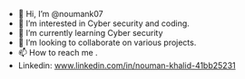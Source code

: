 - 👋 Hi, I’m @noumank07
- 👀 I’m interested in Cyber security and coding.
- 🌱 I’m currently learning Cyber security
- 💞️ I’m looking to collaborate on various projects.
- 📫 How to reach me .
- Linkedin: www.linkedin.com/in/nouman-khalid-41bb25231

<!---
noumank07/noumank07 is a ✨ special ✨ repository because its `README.md` (this file) appears on your GitHub profile.
You can click the Preview link to take a look at your changes.
--->
